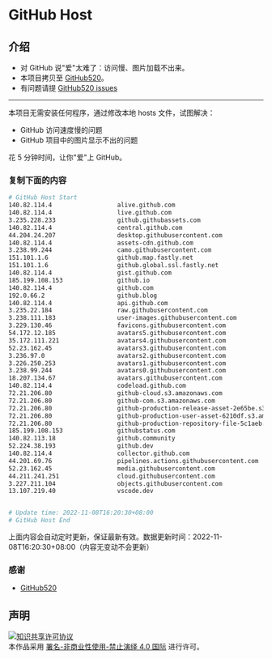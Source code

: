 # GitHub Host
## 介绍
- 对 GitHub 说"爱"太难了：访问慢、图片加载不出来。
- 本项目拷贝至 [GitHub520](https://github.com/521xueweihan/GitHub520)。
- 有问题请提 [GitHub520 issues](https://github.com/521xueweihan/GitHub520/issues/new)

---

本项目无需安装任何程序，通过修改本地 hosts 文件，试图解决：
- GitHub 访问速度慢的问题
- GitHub 项目中的图片显示不出的问题

花 5 分钟时间，让你"爱"上 GitHub。

### 复制下面的内容
```bash
# GitHub Host Start
140.82.114.4                  alive.github.com
140.82.114.4                  live.github.com
3.235.228.233                 github.githubassets.com
140.82.114.4                  central.github.com
44.204.24.207                 desktop.githubusercontent.com
140.82.114.4                  assets-cdn.github.com
3.238.99.244                  camo.githubusercontent.com
151.101.1.6                   github.map.fastly.net
151.101.1.6                   github.global.ssl.fastly.net
140.82.114.4                  gist.github.com
185.199.108.153               github.io
140.82.114.4                  github.com
192.0.66.2                    github.blog
140.82.114.4                  api.github.com
3.235.22.184                  raw.githubusercontent.com
3.238.111.183                 user-images.githubusercontent.com
3.229.130.46                  favicons.githubusercontent.com
54.172.12.185                 avatars5.githubusercontent.com
35.172.111.221                avatars4.githubusercontent.com
52.23.162.45                  avatars3.githubusercontent.com
3.236.97.0                    avatars2.githubusercontent.com
3.226.250.253                 avatars1.githubusercontent.com
3.238.99.244                  avatars0.githubusercontent.com
18.207.134.67                 avatars.githubusercontent.com
140.82.114.4                  codeload.github.com
72.21.206.80                  github-cloud.s3.amazonaws.com
72.21.206.80                  github-com.s3.amazonaws.com
72.21.206.80                  github-production-release-asset-2e65be.s3.amazonaws.com
72.21.206.80                  github-production-user-asset-6210df.s3.amazonaws.com
72.21.206.80                  github-production-repository-file-5c1aeb.s3.amazonaws.com
185.199.108.153               githubstatus.com
140.82.113.18                 github.community
52.224.38.193                 github.dev
140.82.114.4                  collector.github.com
44.201.69.76                  pipelines.actions.githubusercontent.com
52.23.162.45                  media.githubusercontent.com
44.211.241.251                cloud.githubusercontent.com
3.227.211.104                 objects.githubusercontent.com
13.107.219.40                 vscode.dev


# Update time: 2022-11-08T16:20:30+08:00
# GitHub Host End

```
上面内容会自动定时更新，保证最新有效。数据更新时间：2022-11-08T16:20:30+08:00（内容无变动不会更新）

### 感谢

- [GitHub520](https://github.com/521xueweihan/GitHub520)

## 声明
<a rel="license" href="https://creativecommons.org/licenses/by-nc-nd/4.0/deed.zh"><img alt="知识共享许可协议" style="border-width: 0" src="https://licensebuttons.net/l/by-nc-nd/4.0/88x31.png"></a><br>本作品采用 <a rel="license" href="https://creativecommons.org/licenses/by-nc-nd/4.0/deed.zh">署名-非商业性使用-禁止演绎 4.0 国际</a> 进行许可。